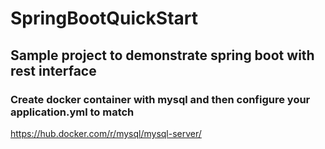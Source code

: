 # SpringBootQuickStart

## Sample project to demonstrate spring boot with rest interface

### Create docker container with mysql and then configure your application.yml to match

https://hub.docker.com/r/mysql/mysql-server/
